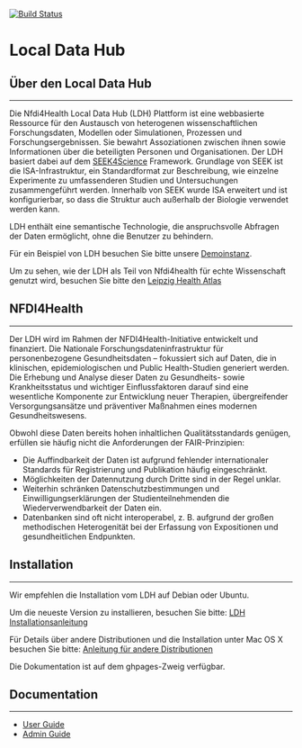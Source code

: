 [![Build Status](https://github.com/nfdi4health/ldh/actions/workflows/tests.yml/badge.svg)](https://github.com/nfdi4health/ldh/actions/workflows/tests.yml)
# Local Data Hub

## Über den Local Data Hub
---
Die Nfdi4Health Local Data Hub (LDH) Plattform ist eine webbasierte Ressource für den Austausch von heterogenen wissenschaftlichen Forschungsdaten, Modellen oder Simulationen, Prozessen und Forschungsergebnissen. Sie bewahrt Assoziationen zwischen ihnen sowie Informationen über die beteiligten Personen und Organisationen. Der LDH basiert dabei auf dem [SEEK4Science][seek] Framework. Grundlage von SEEK ist die ISA-Infrastruktur, ein Standardformat zur Beschreibung, wie einzelne Experimente zu umfassenderen Studien und Untersuchungen zusammengeführt werden. Innerhalb von SEEK wurde ISA erweitert und ist konfigurierbar, so dass die Struktur auch außerhalb der Biologie verwendet werden kann.

LDH enthält eine semantische Technologie, die anspruchsvolle Abfragen der Daten ermöglicht, ohne die Benutzer zu behindern.

Für ein Beispiel von LDH besuchen Sie bitte unsere [Demoinstanz][demo].

Um zu sehen, wie der LDH als Teil von Nfdi4health für echte Wissenschaft genutzt wird, besuchen Sie bitte den [Leipzig Health Atlas][LHA]

## NFDI4Health
---
Der LDH wird im Rahmen der NFDI4Health-Initiative entwickelt und finanziert. Die Nationale Forschungsdateninfrastruktur für personenbezogene Gesundheitsdaten – fokussiert sich auf Daten, die in klinischen, epidemiologischen und Public Health-Studien generiert werden. Die Erhebung und Analyse dieser Daten zu Gesundheits- sowie Krankheitsstatus und wichtiger Einflussfaktoren darauf sind eine wesentliche Komponente zur Entwicklung neuer Therapien, übergreifender Versorgungsansätze und präventiver Maßnahmen eines modernen Gesundheitswesens. 

Obwohl diese Daten bereits hohen inhaltlichen Qualitätsstandards genügen, erfüllen sie häufig nicht die Anforderungen der FAIR-Prinzipien:

- Die Auffindbarkeit der Daten ist aufgrund fehlender internationaler Standards für Registrierung und Publikation häufig eingeschränkt.
- Möglichkeiten der Datennutzung durch Dritte sind in der Regel unklar.
- Weiterhin schränken Datenschutzbestimmungen und Einwilligungserklärungen der Studienteilnehmenden die Wiederverwendbarkeit der Daten ein.
- Datenbanken sind oft nicht interoperabel, z. B. aufgrund der großen methodischen Heterogenität bei der Erfassung von Expositionen und gesundheitlichen Endpunkten.
 
## Installation
---

Wir empfehlen die Installation vom LDH auf Debian oder Ubuntu.

Um die neueste Version zu installieren, besuchen Sie bitte: [LDH Installationsanleitung](./AdminGuide/index.md)

Für Details über andere Distributionen und die Installation unter Mac OS X besuchen Sie bitte: [Anleitung für andere Distributionen](./AdminGuide/otherdistro.md#)

Die Dokumentation ist auf dem ghpages-Zweig verfügbar.

## Documentation
---


- [User Guide](./UserGuide/index.md)
- [Admin Guide](./AdminGuide/index.md)

[seek]:[https://seek4science.org/]
[demo]:[https://lap.test.nfdi4health.de/]
[LHA]:[https://www.health-atlas.de/]

